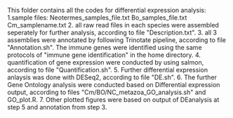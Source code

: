This folder contains all the codes for differential expression analysis:
1.sample files:
	Neotermes_samples_file.txt
	Bo_samples_file.txt
	Cm_samplename.txt
2. all raw read files in each species were assembled seperately for further analysis, according to file "Description.txt".
3. all 3 assemblies were annotated by following Trinotate pipeline, according to file "Annotation.sh". The immune genes were identified using the same protocols of "immune gene identification" in the home directory. 
4. quantification of gene expression were conducted by using salmon, according to file "Quantification.sh".
5. Further differential expression anlaysis was done with DESeq2, according to file "DE.sh".
6. The further Gene Ontology analysis were conducted based on Differential expression output, according to files "Cm/BO/NC_metazoa_GO_analysis.sh" and GO_plot.R.
7. Other plotted figures were based on output of DEanalysis at step 5 and annotation from step 3.

